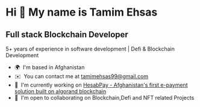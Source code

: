 Hi 👋 My name is Tamim Ehsas
============================

Full stack Blockchain Developer
-----------------------------

5+ years of experience in software development | Defi & Blockchain Development

* 🌍  I'm based in Afghanistan
* ✉️  You can contact me at [tamimehsas99@gmail.com](mailto:tamimehsas99@gmail.com)
* 🚀  I'm currently working on [HesabPay - Afghanistan's first e-payment solution built on algorand blockchain](https://hesab.af)
* 🤝  I'm open to collaborating on Blockchain,Defi and NFT related Projects 

